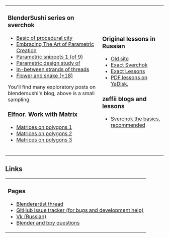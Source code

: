 <table class="sv_table2">
  <tr>
    <td class="sv_elem2">
	<h3 class='tofu'>BlenderSushi series on sverchok</h3>
	<ul>
	<li><a href='http://blendersushi.blogspot.ru/2014/01/sverchok-basic-of-procedural-city.html'>Basic of procedural city</a></li>
	<li><a href='http://blendersushi.blogspot.ru/2014/04/sverchok-embracing-art-of-parametric.html'>Embracing The Art of Parametric Creation</a></li>
	<li><a href='http://blendersushi.blogspot.com/2014/04/sverchok-parametric-snippets-1.html'>Parametric snippets 1 (of 9)</a></li>
        <li><a href='http://blendersushi.blogspot.com/2014/04/sverchok-parametric-design-study-of.html'>Parametric design study of</a></li>
	<li><a href='http://blendersushi.blogspot.com/2014/05/sverchok-in-between-strands-of-threads.html'>In-between strands of threads</a></li>
	<li><a href='http://blendersushi.blogspot.com/2014/06/sverchok-flower-and-snake_474.html'>Flower and snake (+18)</a></li>
	</ul>
	You'll find many exploratory posts on blendersushi's blog, above is a small sampling.
	<h3 class='tofu'>Elfnor. Work with Matrix</h3>
	<ul>
	<li><a href='http://elfnor.com/simple-sverchok-01-centers-polygons.html'>Matrices on polygons 1</a></li>
	<li><a href='http://elfnor.com/simple-sverchok-02-matrix-deform.html'>Matrices on polygons 2</a></li>
	<li><a href='http://elfnor.com/simple-sverchok-03-slope-dependent-trees.html'>Matrices on polygons 3</a></li>
	</ul>
	<br>
    </td>
    <td class="sv_elem2">
	<h3 class='tofu'>Original lessons in Russian</h3>
	<ul>
        <li><a href='./nikitron_lessons/ob_sebe.html'>Old site</a></li>
        <li><a href='./nikitron_lessons/sverchok_en.html'>Exact Sverchok</a></li>
	<li><a href='./nikitron_lessons/Sverchok_man_00.html'>Exact Lessons</a></li>
	<li><a href='https://disk.yandex.ru/d/HWHeXTm3xjR21w'> PDF lessons on YaDisk.</a></li>
	</ul>
	<h3 class='tofu'>zeffii blogs and lessons</h3>
	<ul>
	<li><a href='http://blenderscripting.blogspot.com/2014/08/sverchok-basics.html'>Sverchok the basics, recommended</a></li>
	</ul>
   </td>
   </tr>
</table>

## Links

<table class="sv_table2">
<tr>
	<td class="sv_elem2">
	<h3 class='tofu'>Pages</h3>
	    <ul>
		  <li><a href="http://www.blenderartists.org/forum/showthread.php?272679">Blenderartist thread</a></li>
		  <li><a href="https://github.com/nortikin/sverchok/issues?q=is%3Aissue+is%3Aopen+sort%3Aupdated-desc">GitHub issue tracker (for bugs and development help) </a></li>
		  <li><a href='http://vk.com/public35076122'>Vk (Russian)</a> </li>
		  <li><a href='http://blender.stackexchange.com'>	Blender and bpy questions </a></li>
	    </ul>
    </td>
</tr>
</table>  
